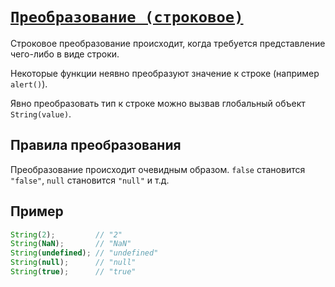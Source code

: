 # [`Преобразование (строковое)`](../index.md)

Строковое преобразование происходит, когда требуется представление чего-либо в виде строки.

Некоторые функции неявно преобразуют значение к строке (например `alert()`).

Явно преобразовать тип к строке можно вызвав глобальный объект `String(value)`.

## Правила преобразования

Преобразование происходит очевидным образом. `false` становится `"false"`, `null` становится `"null"` и т.д.

## Пример

```js
String(2);         // "2"
String(NaN);       // "NaN"
String(undefined); // "undefined"
String(null);      // "null"
String(true);      // "true"
```
